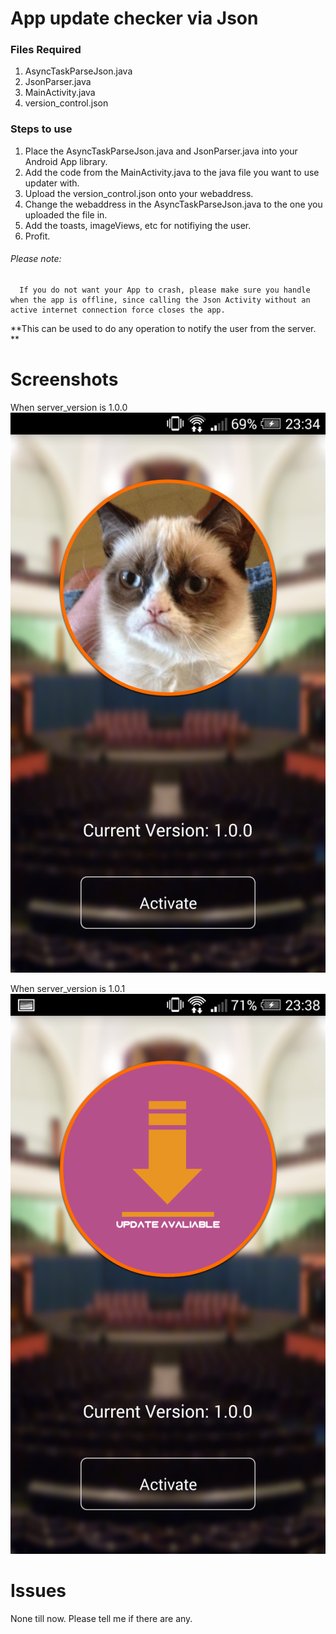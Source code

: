 App update checker via Json
===========================

### Files Required

1. AsyncTaskParseJson.java
2. JsonParser.java
3. MainActivity.java
4. version_control.json

### Steps to use

1. Place the AsyncTaskParseJson.java and JsonParser.java into your Android App library.
2. Add the code from the MainActivity.java to the java file you want to use updater with.
3. Upload the version_control.json onto your webaddress.
4. Change the webaddress in the AsyncTaskParseJson.java to the one you uploaded the file in.
5. Add the toasts, imageViews, etc for notifiying the user.
6. Profit.

###### Please note:
      If you do not want your App to crash, please make sure you handle when the app is offline, since calling the Json Activity without an active internet connection force closes the app.

**This can be used to do any operation to notify the user from the server. **

Screenshots
============
When server_version is 1.0.0
![Screenshot1](https://github.com/Abhiseshan/JsonUpdater/blob/master/Screenshots/scr1.png)

When server_version is 1.0.1
![Screenshot2](https://github.com/Abhiseshan/JsonUpdater/blob/master/Screenshots/scr2.png)

Issues
=======
None till now. Please tell me if there are any. 
